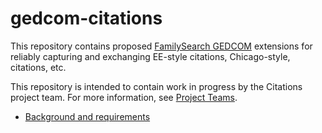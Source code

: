 # gedcom-citations

This repository contains proposed [FamilySearch GEDCOM](https://gedcom.io/specs/) extensions
for reliably capturing and exchanging EE-style citations, Chicago-style, citations, etc.

This repository is intended to contain work in progress by the Citations project team.
For more information, see [Project Teams](https://gedcom.io/community/#project-teams). 

* [Background and requirements](background.md)



